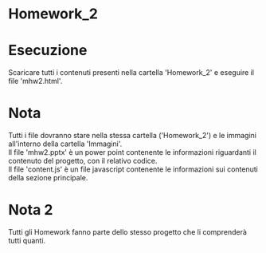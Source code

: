 # Homework_2

# Esecuzione
Scaricare tutti i contenuti presenti nella cartella 'Homework_2' e eseguire il file 'mhw2.html'.

# Nota
Tutti i file dovranno stare nella stessa cartella ('Homework_2') e le immagini all'interno della cartella 'Immagini'.</br>
Il file 'mhw2.pptx' è un power point contenente le informazioni riguardanti il contenuto del progetto, con il relativo codice.</br>
Il file 'content.js' è un file javascript contenente le informazioni sui contenuti della sezione principale.

# Nota 2
Tutti gli Homework fanno parte dello stesso progetto che li comprenderà tutti quanti.
